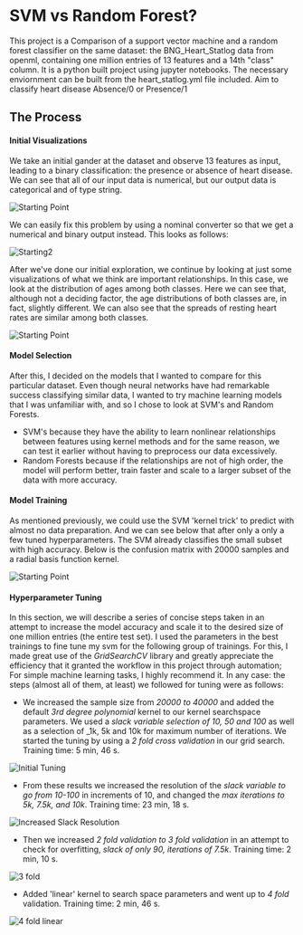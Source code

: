 SVM vs Random Forest?
====================


This project is a Comparison of a support vector machine and a random forest classifier on the same dataset: the BNG_Heart_Statlog data from openml, containing one million entries  of 13 features and a 14th "class" column. It is a python built project using jupyter notebooks. The necessary enviornment can be built from the heart_statlog.yml file included. Aim to classify heart disease Absence/0 or Presence/1 

The Process
---------------
#### Initial Visualizations
We take an initial gander at the dataset and observe 13 features as input, leading to a binary classification: the presence or absence of heart disease. We can see that all of our input data is numerical, but our output data is categorical and of type string.

![Starting Point](presentation/nominal_data.png) 

We can easily fix this problem by using a nominal converter so that we get a numerical and binary output instead. This looks as follows:

![Starting2](presentation/numerical_data.png)

After we've done our initial exploration, we continue by looking at just some visualizations of what we think are important relationships. In this case, we look at the distribution of ages among both classes. Here we can see that, although not a deciding factor, the age distributions of both classes are, in fact, slightly different. We can also see that the spreads of resting heart rates are similar among both classes.

![Starting Point](presentation/init_graphs.png) 

#### Model Selection
After this, I decided on the models that I wanted to compare for this particular dataset. Even though neural networks have had remarkable success classifying similar data, I wanted to try machine learning models that I was unfamiliar with, and so I chose to look at SVM's and Random Forests. 
- SVM's because they have the ability to learn nonlinear relationships between features using kernel methods and for the same reason, we can test it earlier without having to preprocess our data excessively.
- Random Forests because if the relationships are not of high order, the model will perform better, train faster and scale to a larger subset of the data with more accuracy.

#### Model Training
As mentioned previously, we could use the SVM 'kernel trick' to predict with almost no data preparation. And we can see below that after only a only a few tuned hyperparameters. The SVM already classifies the small subset with high accuracy. Below is the confusion matrix with 20000 samples and a radial basis function kernel.

![Starting Point](1.png) 


#### Hyperparameter Tuning
In this section, we will describe a series of concise steps taken in an attempt to increase the model accuracy and scale it to the desired size of one million entries (the entire test set). I used the parameters in the best trainings to fine tune my svm for the following group of trainings. For this, I made great use of the _GridSearchCV_ library and greatly appreciate the efficiency that it granted the workflow in this project through automation; For simple machine learning tasks, I highly recommend it.  In any case: the steps (almost all of them, at least) we followed for tuning were as follows:

- We increased the sample size from _20000 to 40000_ and added the default _3rd degree polynomial_ kernel to our kernel searchspace parameters. We used a _slack variable selection of 10, 50 and 100_ as well as a selection of _1k, 5k and 10k for maximum number of iterations. We started the tuning by using a _2 fold cross validation_ in our grid search. Training time: 5 min, 46 s.

![Initial Tuning](3.png)

- From these results we increased the resolution of the _slack variable to go from 10-100_ in increments of 10, and changed the _max iterations to 5k, 7.5k, and 10k_. Training time: 23 min, 18 s.

![Increased Slack Resolution](4.png)


- Then we increased _2 fold validation to 3 fold validation_ in an attempt to check for overfitting, _slack of only 90, iterations of 7.5k_. Training time: 2 min, 10 s.

![3 fold](5.png)


- Added 'linear' kernel to search space parameters and went up to _4 fold_ validation. Training time: 2 min, 46 s.

![4 fold linear](6.png)
